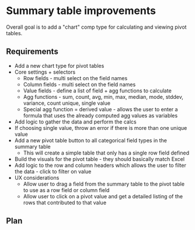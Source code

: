 # Summary table improvements

Overall goal is to add a "chart" comp type for calculating and viewing pivot tables.

## Requirements

- Add a new chart type for pivot tables
- Core settings + selectors
  - Row fields - multi select on the field names
  - Column fields - multi select on the field names
  - Value fields - define a list of field + agg functions to calculate
  - Agg functions - sum, count, avg, min, max, median, mode, stddev, variance, count unique, single value
  - Special agg function = derived value - allows the user to enter a formula that uses the already computed agg values as variables
- Add logic to gather the data and perform the calcs
- If choosing single value, throw an error if there is more than one unique value
- Add a new pivot table button to all categorical field types in the summary table
  - This will create a simple table that only has a single row field defined
- Build the visuals for the pivot table - they should basically match Excel
- Add logic to the row and column headers which allows the user to filter the data - click to filter on value
- UX considerations
  - Allow user to drag a field from the summary table to the pivot table to use as a row field or column field
  - Allow user to click on a pivot value and get a detailed listing of the rows that contributed to that value

## Plan
